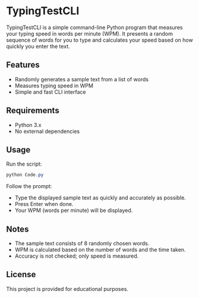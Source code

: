 # TypingTestCLI

TypingTestCLI is a simple command-line Python program that measures your typing speed in words per minute (WPM). It presents a random sequence of words for you to type and calculates your speed based on how quickly you enter the text.

## Features
- Randomly generates a sample text from a list of words
- Measures typing speed in WPM
- Simple and fast CLI interface

## Requirements
- Python 3.x
- No external dependencies

## Usage
Run the script:
```powershell
python Code.py
```
Follow the prompt:
- Type the displayed sample text as quickly and accurately as possible.
- Press Enter when done.
- Your WPM (words per minute) will be displayed.

## Notes
- The sample text consists of 8 randomly chosen words.
- WPM is calculated based on the number of words and the time taken.
- Accuracy is not checked; only speed is measured.

## License
This project is provided for educational purposes.
